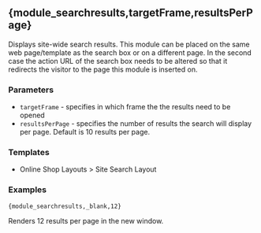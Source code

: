 ## {module_searchresults,targetFrame,resultsPerPage}

Displays site-wide search results. This module can be placed on the same web page/template as the search box or on a different page. In the second case the action URL of the search box needs to be altered so that it redirects the visitor to the page this module is inserted on.

### Parameters

* `targetFrame` - specifies in which frame the the results need to be opened
* `resultsPerPage` - specifies the number of results the search will display per page. Default is 10 results per page.

### Templates

* Online Shop Layouts > Site Search Layout

### Examples

`{module_searchresults,_blank,12}`

Renders 12 results per page in the new window.